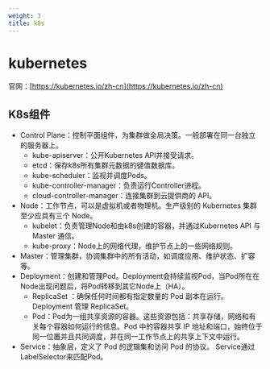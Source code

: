 ```yaml
---
weight: 3
title: k8s
---
```


# kubernetes

官网：[https://kubernetes.io/zh-cn](https://kubernetes.io/zh-cn)

## K8s组件

- Control Plane：控制平面组件，为集群做全局决策。一般部署在同一台独立的服务器上。
  - kube-apiserver：公开Kubernetes API并接受请求。
  - etcd：保存k8s所有集群元数据的键值数据库。
  - kube-scheduler：监视并调度Pods。
  - kube-controller-manager：负责运行Controller进程。
  - cloud-controller-manager：连接集群到云提供商的 API。
- Node：工作节点，可以是虚拟机或者物理机。生产级别的 Kubernetes 集群至少应具有三个 Node。
  - kubelet：负责管理Node和由k8s创建的容器，并通过Kubernetes API 与 Master 通信。
  - kube-proxy：Node上的网络代理，维护节点上的一些网络规则。
- Master：管理集群，协调集群中的所有活动，如调度应用、维护状态、扩容等。
- Deployment：创建和管理Pod。Deployment会持续监视Pod，当Pod所在在Node出现问题后，将Pod转移到其它Node上（HA）。
  - ReplicaSet ：确保任何时间都有指定数量的 Pod 副本在运行。Deployment 管理 ReplicaSet。
  - Pod：Pod为一组共享资源的容器。这些资源包括：共享存储，网络和有关每个容器如何运行的信息。Pod 中的容器共享 IP 地址和端口，始终位于同一位置并且共同调度，并在同一工作节点上的共享上下文中运行。
- Service：抽象层，定义了 Pod 的逻辑集和访问 Pod 的协议。 Service通过LabelSelector来匹配Pod。